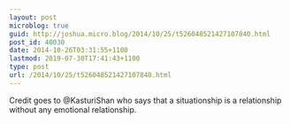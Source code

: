 ```yaml
---
layout: post
microblog: true
guid: http://joshua.micro.blog/2014/10/25/t526048521427107840.html
post_id: 40030
date: 2014-10-26T03:31:55+1100
lastmod: 2019-07-30T17:41:43+1100
type: post
url: /2014/10/25/t526048521427107840.html
---
```

Credit goes to @KasturiShan who says that a situationship is a relationship without any emotional relationship.
